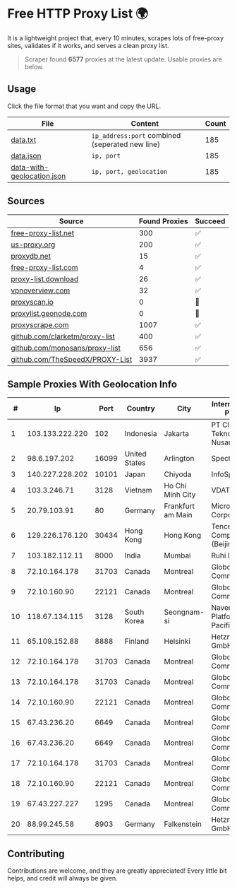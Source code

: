 
# Free HTTP Proxy List 🌍

It is a lightweight project that, every 10 minutes, scrapes lots of free-proxy sites, validates if it works, and serves a clean proxy list.


> Scraper found **6577** proxies at the latest update. Usable proxies are below.

## Usage

Click the file format that you want and copy the URL.


|File|Content|Count|
|----|-------|-----|
|[data.txt](https://raw.githubusercontent.com/themiralay/Proxy-List-World/master/data.txt)|`ip_address:port` combined (seperated new line)|185|
|[data.json](https://raw.githubusercontent.com/themiralay/Proxy-List-World/master/data.json)|`ip, port`|185|
|[data-with-geolocation.json](https://raw.githubusercontent.com/themiralay/Proxy-List-World/master/data-with-geolocation.json)|`ip, port, geolocation`|185|

## Sources

|Source|Found Proxies|Succeed|
|------|-------------|-------|
|[free-proxy-list.net](https://free-proxy-list.net)|300|✅|
|[us-proxy.org](https://www.us-proxy.org)|200|✅|
|[proxydb.net](http://proxydb.net)|15|✅|
|[free-proxy-list.com](https://free-proxy-list.com/?page=&port=&type%5B%5D=http&type%5B%5D=https&up_time=0&search=Search)|4|✅|
|[proxy-list.download](https://www.proxy-list.download/HTTP)|26|✅|
|[vpnoverview.com](https://vpnoverview.com/privacy/anonymous-browsing/free-proxy-servers)|32|✅|
|[proxyscan.io](https://www.proxyscan.io)|0|🚫|
|[proxylist.geonode.com](https://proxylist.geonode.com/api/proxy-list?limit=300&page=1&sort_by=lastChecked&sort_type=desc&protocols=http,https)|0|🚫|
|[proxyscrape.com](https://api.proxyscrape.com/v2/?request=displayproxies&protocol=http&timeout=10000&country=all&ssl=all&anonymity=all)|1007|✅|
|[github.com/clarketm/proxy-list](https://raw.githubusercontent.com/clarketm/proxy-list/master/proxy-list-raw.txt)|400|✅|
|[github.com/monosans/proxy-list](https://raw.githubusercontent.com/monosans/proxy-list/main/proxies/http.txt)|656|✅|
|[github.com/TheSpeedX/PROXY-List](https://raw.githubusercontent.com/TheSpeedX/PROXY-List/master/http.txt)|3937|✅|


## Sample Proxies With Geolocation Info

|#|Ip|Port|Country|City|Internet Service Provider|
|-|--|----|-------|----|-------------------------|
|1|103.133.222.220|102|Indonesia|Jakarta|PT Cloud Teknologi Nusantara|
|2|98.6.197.202|16099|United States|Arlington|Spectrum|
|3|140.227.228.202|10101|Japan|Chiyoda|InfoSphere|
|4|103.3.246.71|3128|Vietnam|Ho Chi Minh City|VDATA|
|5|20.79.103.91|80|Germany|Frankfurt am Main|Microsoft Corporation|
|6|129.226.176.120|30434|Hong Kong|Hong Kong|Tencent Cloud Computing (Beijing) Co|
|7|103.182.112.11|8000|India|Mumbai|Ruhi Infotech|
|8|72.10.164.178|31703|Canada|Montreal|GloboTech Communications|
|9|72.10.160.90|22121|Canada|Montreal|GloboTech Communications|
|10|118.67.134.115|3128|South Korea|Seongnam-si|Naver Business Platform Asia Pacific Pte. Ltd.|
|11|65.109.152.88|8888|Finland|Helsinki|Hetzner Online GmbH|
|12|72.10.164.178|31703|Canada|Montreal|GloboTech Communications|
|13|72.10.164.178|31703|Canada|Montreal|GloboTech Communications|
|14|72.10.160.90|22121|Canada|Montreal|GloboTech Communications|
|15|67.43.236.20|6649|Canada|Montreal|GloboTech Communications|
|16|67.43.236.20|6649|Canada|Montreal|GloboTech Communications|
|17|72.10.164.178|31703|Canada|Montreal|GloboTech Communications|
|18|72.10.160.90|22121|Canada|Montreal|GloboTech Communications|
|19|67.43.227.227|1295|Canada|Montreal|GloboTech Communications|
|20|88.99.245.58|8903|Germany|Falkenstein|Hetzner Online GmbH|



## Contributing

Contributions are welcome, and they are greatly appreciated! Every
little bit helps, and credit will always be given.


